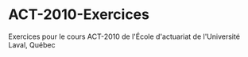 ACT-2010-Exercices
==================

Exercices pour le cours ACT-2010 de l'École d'actuariat de l'Université Laval, Québec
